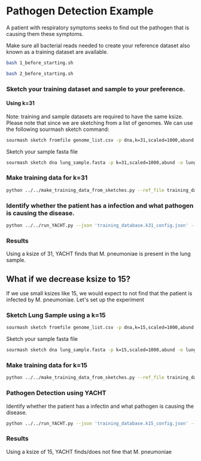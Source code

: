 # Pathogen Detection Example
A patient with respiratory symptoms seeks to find out the pathogen that is causing them these symptoms.

Make sure all bacterial reads needed to create your reference dataset also known as a training dataset are available.
```bash
bash 1_before_starting.sh
```
```bash
bash 2_before_starting.sh
```

### Sketch your training dataset and sample to your preference.

#### Using k=31
Note: training and sample datasets are required to have the same ksize. Please note that since we are sketching from a list of genomes. We can use the following sourmash sketch command:
```bash
sourmash sketch fromfile genome_list.csv -p dna,k=31,scaled=1000,abund -o training_database.k31.sig.zip
```

Sketch your sample fasta file
```bash
sourmash sketch dna lung_sample.fasta -p k=31,scaled=1000,abund -o lung_sample.k31.sig.zip
```

### Make training data for k=31
```bash
python ../../make_training_data_from_sketches.py --ref_file training_database.k31.sig.zip --ksize 31 --ani_thresh 0.95 --out_prefix 'training_database.k31'
```

### Identify whether the patient has a infection and what pathogen is causing the disease.
```bash
python ../../run_YACHT.py --json 'training_database.k31_config.json' --sample_file 'lung_sample.k31.sig.zip' --significance 0.99 --min_coverage 1 0.5 0.1 0.05 0.01 --out_filename 'k31_result.xlsx' --outdir './'
```

### Results
Using a ksize of 31, YACHT finds that M. pneumoniae is present in the lung sample.

## What if we decrease ksize to 15?
If we use small ksizes like 15, we would expect to not find that the patient is infected by M. pneumoniae. Let's set up the experiment

### Sketch Lung Sample using a k=15
```bash
sourmash sketch fromfile genome_list.csv -p dna,k=15,scaled=1000,abund -o training_database.k15.sig.zip
```

Sketch your sample fasta file
```bash
sourmash sketch dna lung_sample.fasta -p k=15,scaled=1000,abund -o lung_sample.k15.sig.zip
```

### Make training data for k=15
```bash
python ../../make_training_data_from_sketches.py --ref_file training_database.k15.sig.zip --ksize 15 --ani_thresh 0.95 --out_prefix 'training_database.k15'
```

### Pathogen Detection using YACHT
Identify whether the patient has a infectin and what pathogen is causing the disease.
```bash
python ../../run_YACHT.py --json 'training_database.k15_config.json' --sample_file 'lung_sample.k15.sig.zip' --significance 0.99 --min_coverage 1 0.5 0.1 0.05 0.01 --out_filename 'k15_result.xlsx' --outdir './'
```
### Results
Using a ksize of 15, YACHT finds/does not fine that M. pneumoniae